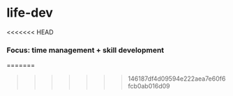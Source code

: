 # life-dev
<<<<<<< HEAD
### Focus: time management + skill development
=======
>>>>>>> 146187df4d09594e222aea7e60f6fcb0ab016d09
